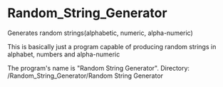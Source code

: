 # Random_String_Generator
Generates random strings(alphabetic, numeric, alpha-numeric)

This is basically just a program capable of producing
random strings in alphabet, numbers and alpha-numeric

The program's name is "Random String Generator".
Directory: /Random_String_Generator/Random String Generator
